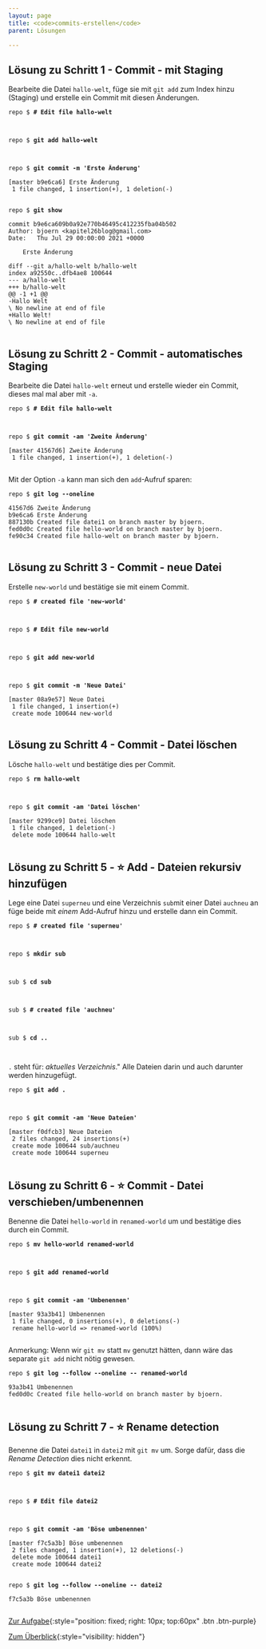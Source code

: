 ```yaml
---
layout: page
title: <code>commits-erstellen</code>
parent: Lösungen

---
```

## Lösung zu Schritt 1 - Commit - mit Staging

Bearbeite die Datei `hallo-welt`,
füge sie mit `git add` zum Index hinzu (Staging)
und erstelle ein Commit mit diesen Änderungen.


<pre><code>repo $ <b># Edit file hallo-welt</b><br><br><br></code></pre>



<pre><code>repo $ <b>git add hallo-welt</b><br><br><br></code></pre>



<pre><code>repo $ <b>git commit -m 'Erste Änderung'</b><br><br>[master b9e6ca6] Erste Änderung<br> 1 file changed, 1 insertion(+), 1 deletion(-)<br><br></code></pre>



<pre><code>repo $ <b>git show</b><br><br>commit b9e6ca609b0a92e770b46495c412235fba04b502<br>Author: bjoern &lt;kapitel26blog@gmail.com&gt;<br>Date:   Thu Jul 29 00:00:00 2021 +0000<br><br>    Erste Änderung<br><br>diff --git a/hallo-welt b/hallo-welt<br>index a92550c..dfb4ae8 100644<br>--- a/hallo-welt<br>+++ b/hallo-welt<br>@@ -1 +1 @@<br>-Hallo Welt<br>\ No newline at end of file<br>+Hallo Welt!<br>\ No newline at end of file<br><br></code></pre>


## Lösung zu Schritt 2 - Commit - automatisches Staging

Bearbeite die Datei `hallo-welt` erneut
und erstelle wieder ein Commit,
dieses mal mal aber mit `-a`.


<pre><code>repo $ <b># Edit file hallo-welt</b><br><br><br></code></pre>



<pre><code>repo $ <b>git commit -am 'Zweite Änderung'</b><br><br>[master 41567d6] Zweite Änderung<br> 1 file changed, 1 insertion(+), 1 deletion(-)<br><br></code></pre>


Mit der Option `-a` kann man sich den `add`-Aufruf sparen:


<pre><code>repo $ <b>git log --oneline</b><br><br>41567d6 Zweite Änderung<br>b9e6ca6 Erste Änderung<br>887130b Created file datei1 on branch master by bjoern.<br>fed0d0c Created file hello-world on branch master by bjoern.<br>fe90c34 Created file hallo-welt on branch master by bjoern.<br><br></code></pre>


## Lösung zu Schritt 3 - Commit - neue Datei

Erstelle `new-world` und bestätige sie mit einem Commit.


<pre><code>repo $ <b># created file 'new-world'</b><br><br><br></code></pre>



<pre><code>repo $ <b># Edit file new-world</b><br><br><br></code></pre>



<pre><code>repo $ <b>git add new-world</b><br><br><br></code></pre>



<pre><code>repo $ <b>git commit -m 'Neue Datei'</b><br><br>[master 08a9e57] Neue Datei<br> 1 file changed, 1 insertion(+)<br> create mode 100644 new-world<br><br></code></pre>


## Lösung zu Schritt 4 - Commit - Datei löschen

Lösche `hallo-welt` und bestätige dies per Commit.


<pre><code>repo $ <b>rm hallo-welt</b><br><br><br></code></pre>



<pre><code>repo $ <b>git commit -am 'Datei löschen'</b><br><br>[master 9299ce9] Datei löschen<br> 1 file changed, 1 deletion(-)<br> delete mode 100644 hallo-welt<br><br></code></pre>


## Lösung zu Schritt 5 - ⭐ Add - Dateien rekursiv hinzufügen

Lege eine Datei `superneu` und eine Verzeichnis `sub`mit einer
Datei `auchneu` an füge beide mit *einem* Add-Aufruf hinzu und erstelle
dann ein Commit.


<pre><code>repo $ <b># created file 'superneu'</b><br><br><br></code></pre>



<pre><code>repo $ <b>mkdir sub</b><br><br><br></code></pre>



<pre><code>sub $ <b>cd sub</b><br><br><br></code></pre>



<pre><code>sub $ <b># created file 'auchneu'</b><br><br><br></code></pre>



<pre><code>sub $ <b>cd ..</b><br><br><br></code></pre>


 `.` steht für: *aktuelles Verzeichnis*."
Alle Dateien darin und auch darunter werden hinzugefügt.


<pre><code>repo $ <b>git add .</b><br><br><br></code></pre>



<pre><code>repo $ <b>git commit -am 'Neue Dateien'</b><br><br>[master f0dfcb3] Neue Dateien<br> 2 files changed, 24 insertions(+)<br> create mode 100644 sub/auchneu<br> create mode 100644 superneu<br><br></code></pre>


## Lösung zu Schritt 6 - ⭐ Commit - Datei verschieben/umbenennen

Benenne die Datei `hello-world` in `renamed-world` um
und bestätige dies durch ein Commit.


<pre><code>repo $ <b>mv hello-world renamed-world</b><br><br><br></code></pre>



<pre><code>repo $ <b>git add renamed-world</b><br><br><br></code></pre>



<pre><code>repo $ <b>git commit -am 'Umbenennen'</b><br><br>[master 93a3b41] Umbenennen<br> 1 file changed, 0 insertions(+), 0 deletions(-)<br> rename hello-world =&gt; renamed-world (100%)<br><br></code></pre>


Anmerkung: Wenn wir `git mv`  statt `mv` genutzt hätten, dann wäre das separate `git add` nicht nötig gewesen.


<pre><code>repo $ <b>git log --follow --oneline -- renamed-world</b><br><br>93a3b41 Umbenennen<br>fed0d0c Created file hello-world on branch master by bjoern.<br><br></code></pre>


## Lösung zu Schritt 7 - ⭐ Rename detection

Benenne die Datei `datei1` in `datei2` mit `git mv` um. 
Sorge dafür, dass die *Rename Detection* dies nicht erkennt.


<pre><code>repo $ <b>git mv datei1 datei2</b><br><br><br></code></pre>



<pre><code>repo $ <b># Edit file datei2</b><br><br><br></code></pre>



<pre><code>repo $ <b>git commit -am 'Böse umbenennen'</b><br><br>[master f7c5a3b] Böse umbenennen<br> 2 files changed, 1 insertion(+), 12 deletions(-)<br> delete mode 100644 datei1<br> create mode 100644 datei2<br><br></code></pre>



<pre><code>repo $ <b>git log --follow --oneline -- datei2</b><br><br>f7c5a3b Böse umbenennen<br><br></code></pre>


[Zur Aufgabe](aufgabe-commits-erstellen.html){:style="position: fixed; right: 10px; top:60px" .btn .btn-purple}

[Zum Überblick](../../ueberblick.html){:style="visibility: hidden"}

